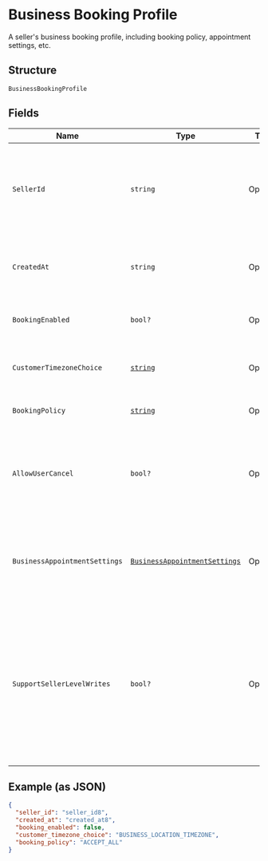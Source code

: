 
# Business Booking Profile

A seller's business booking profile, including booking policy, appointment settings, etc.

## Structure

`BusinessBookingProfile`

## Fields

| Name | Type | Tags | Description |
|  --- | --- | --- | --- |
| `SellerId` | `string` | Optional | The ID of the seller, obtainable using the Merchants API.<br>**Constraints**: *Maximum Length*: `32` |
| `CreatedAt` | `string` | Optional | The RFC 3339 timestamp specifying the booking's creation time. |
| `BookingEnabled` | `bool?` | Optional | Indicates whether the seller is open for booking. |
| `CustomerTimezoneChoice` | [`string`](../../doc/models/business-booking-profile-customer-timezone-choice.md) | Optional | Choices of customer-facing time zone used for bookings. |
| `BookingPolicy` | [`string`](../../doc/models/business-booking-profile-booking-policy.md) | Optional | Policies for accepting bookings. |
| `AllowUserCancel` | `bool?` | Optional | Indicates whether customers can cancel or reschedule their own bookings (`true`) or not (`false`). |
| `BusinessAppointmentSettings` | [`BusinessAppointmentSettings`](../../doc/models/business-appointment-settings.md) | Optional | The service appointment settings, including where and how the service is provided. |
| `SupportSellerLevelWrites` | `bool?` | Optional | Indicates whether the seller's subscription to Square Appointments supports creating, updating or canceling an appointment through the API (`true`) or not (`false`) using seller permission. |

## Example (as JSON)

```json
{
  "seller_id": "seller_id8",
  "created_at": "created_at8",
  "booking_enabled": false,
  "customer_timezone_choice": "BUSINESS_LOCATION_TIMEZONE",
  "booking_policy": "ACCEPT_ALL"
}
```

